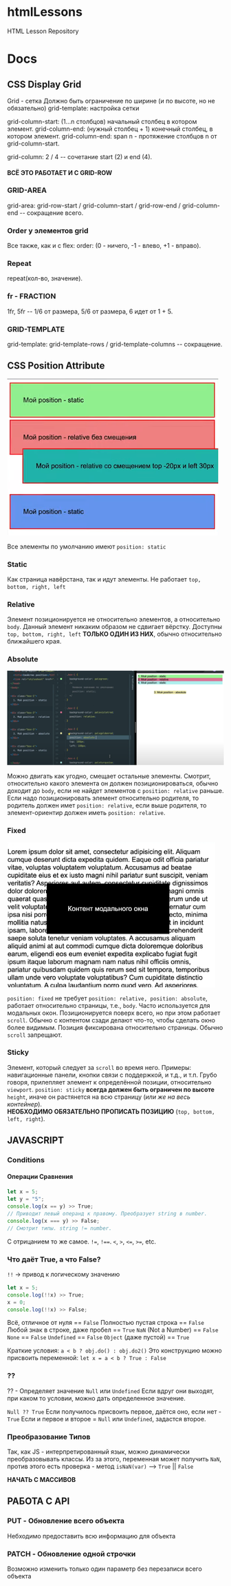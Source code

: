 # htmlLessons

HTML Lesson Repository

# Docs

## CSS Display Grid

Grid - сетка
Должно быть ограничение по ширине (и по высоте, но не обязательно)
grid-template: настройка сетки

grid-column-start: (1...n столбцов) начальный столбец в котором элемент.
grid-column-end: (нужный столбец + 1) конечный столбец, в котором элемент.
grid-column-end: span n - протяжение столбцов n от grid-column-start.

grid-column: 2 / 4 -- сочетание start (2) и end (4).

#### ВСЁ ЭТО РАБОТАЕТ И С GRID-ROW

### GRID-AREA

grid-area: grid-row-start / grid-column-start / grid-row-end / grid-column-end -- сокращение всего.

### Order у элементов grid

Все также, как и с flex:
order: (0 - ничего, -1 - влево, +1 - вправо).

### Repeat

repeat(кол-во, значение).

### fr - FRACTION

1fr, 5fr -- 1/6 от размера, 5/6 от размера, 6 идет от 1 + 5.

### GRID-TEMPLATE

grid-template: grid-template-rows / grid-template-columns -- сокращение.

## CSS Position Attribute

![CSS Position](/rep-imgs/position-attribute.png)

Все элементы по умолчанию имеют `position: static`

### Static

Как страница навёрстана, так и идут элементы.
Не работает `top, bottom, right, left`

### Relative

Элемент позиционируется не относительно элементов, а относительно `body`.
Данный элемент никаким образом не сдвигает вёрстку.
Доступны `top, bottom, right, left` **ТОЛЬКО ОДИН ИЗ НИХ**, обычно относительно ближайшего края.

### Absolute

![CSS Position Absolute](/rep-imgs/position-absolute.png)

Можно двигать как угодно, смещает остальные элементы.
Смотрит, относительно какого элемента он должен позиционироваться, обычно доходит до `body`, если не найдет элементов с `position: relative` раньше. Если надо позиционировать элемент относительно родителя, то родитель должен имет `position: relative`, если выше родителя, то элемент-ориентир должен иметь `position: relative`.

### Fixed

![CSS Modal Window](/rep-imgs/modal-window.png)

`position: fixed` не требует `position: relative, position: absolute`, работает относительно страницы, т.е., `body`. Часто используется для модальных окон. Позиционируется поверх всего, но при этом работает `scroll`. Обычно с контентом сзади делают что-то, чтобы сделать окно более видимым. Позиция фиксирована относительно страницы. Обычно `scroll` запрещают.

### Sticky

Элемент, который следует за `scroll` во время него. Примеры: навигационные панели, кнопки связи с поддержкой, и т.д., и т.п. Грубо говоря, прилепляет элемент к определённой позиции, относительно `viewport`. `position: sticky` **всегда должен быть ограничен по высоте** `height`, иначе он растянется на всю страницу (_или же на весь контейнер_).  
**НЕОБХОДИМО ОБЯЗАТЕЛЬНО ПРОПИСАТЬ ПОЗИЦИЮ** (`top, bottom, left, right`).

## JAVASCRIPT

### Conditions

#### Операции Сравнения

```javascript
let x = 5;
let y = "5";
console.log(x == y) >> True;
// Приводит левый операнд к правому. Преобразует string в number.
console.log(x === y) >> False;
// Смотрит типы. string != number.
```

С отрицанием то же самое.
`!=`, `!==`.
`<`, `>`, `<=`, `>=`, etc.

### Что даёт True, а что False?

`!!` -> привод к логическому значению

```javascript
let x = 5;
console.log(!!x) >> True;
x = 0;
console.log(!!x) >> False;
```

Всё, отличное от нуля == `False`
Полностью пустая строка == `False`
Любой знак в строке, даже пробел == `True`
`NaN` (Not a Number) == `False`
`None` == `False`
`Undefined` == `False`
`Object` (даже пустой) == `True`

Краткие условия:
`a < b ? obj.do() : obj.do2()`
Это конструкцию можно присвоить переменной:
`let x = a < b ? True : False`

### ??

?? - Определяет значение `Null` или `Undefined`
Если вдруг они выходят, при каком то условии, можно дать определенное значение.

`Null ?? True`
Если получилось присвоить первое, даётся оно, если нет - `True`
Если и первое и второе = `Null` или `Undefined`, задастся второе.

### Преобразование Типов

Так, как JS - интерпретированный язык, можно динамически преобразовывать классы.
Из за этого, переменная может получить `NaN`, против этого есть проверка - метод
`isNaN(var)` --> `True` || `False`

**НАЧАТЬ С МАССИВОВ**

## РАБОТА С API

### PUT - Обновление всего объекта

Небходимо предоставить всю информацию для объекта

### PATCH - Обновление одной строчки

Возможно изменить только один параметр без перезаписи всего объекта
